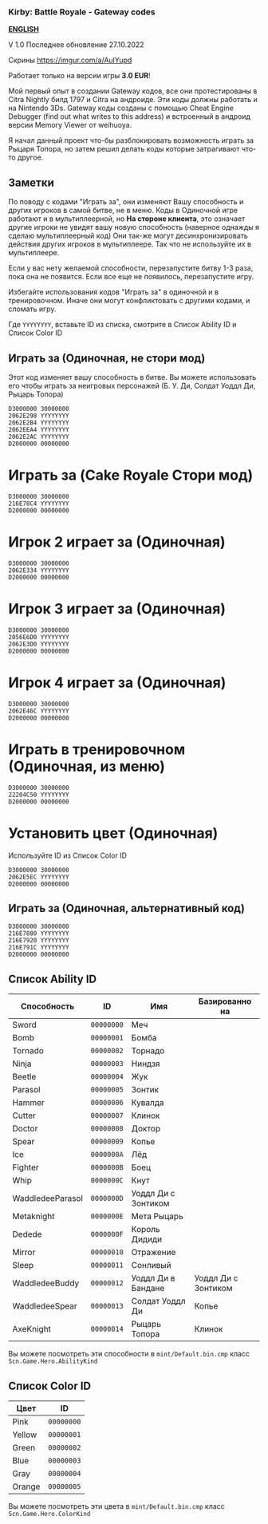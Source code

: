### Kirby: Battle Royale - Gateway codes

**[ENGLISH](https://github.com/Injector/KirbyBattleRoyaleGatewayCodes/blob/main/README_ENGLISH.md)**

V 1.0
Последнее обновление 27.10.2022

Скрины https://imgur.com/a/AulYupd

Работает только на версии игры **3.0 EUR**!

Мой первый опыт в создании Gateway кодов, все они протестированы в Citra Nightly билд 1797 и Citra на андроиде.
Эти коды должны работать и на Nintendo 3Ds.
Gateway коды созданы с помощью Cheat Engine Debugger (find out what writes to this address) и встроенный в андроид версии Memory Viewer от weihuoya.

Я начал данный проект что-бы разблокировать возможность играть за Рыцаря Топора, но затем решил делать коды которые затрагивают что-то другое.

## Заметки

По поводу с кодами "Играть за", они изменяют Вашу способность и других игроков в самой битве, не в меню.
Коды в Одиночной игре работают и в мультиплеерной, но **На стороне клиента**, это означает другие игроки не увидят вашу новую способность (наверное однажды я сделаю мультиплеерный код)
Они так-же могут десинхронизировать действия других игроков в мультиплеере. Так что не используйте их в мультиплеере.

Если у вас нету желаемой способности, перезапустите битву 1-3 раза, пока она не появится. Если все еще не появилось, перезапустите игру.

Избегайте использования кодов "Играть за" в одиночной и в тренировочном. Иначе они могут конфликтовать с другими кодами, и сломать игру.

Где ``YYYYYYYY``, вставьте ID из списка, смотрите в Список Ability ID и Список Color ID

## Играть за (Одиночная, не стори мод)

Этот код изменяет вашу способность в битве. Вы можете использовать его чтобы играть за неигровых персонажей (Б. У. Ди, Солдат Уоддл Ди, Рыцарь Топора)

```
D3000000 30000000
2062E298 YYYYYYYY
2062E2B4 YYYYYYYY
2062EEA4 YYYYYYYY
2062E2AC YYYYYYYY
D2000000 00000000
```

# Играть за (Cake Royale Стори мод)

```
D3000000 30000000
216E78C4 YYYYYYYY
D2000000 00000000
```

# Игрок 2 играет за (Одиночная)

```
D3000000 30000000
2062E334 YYYYYYYY
D2000000 00000000
```

# Игрок 3 играет за (Одиночная)

```
D3000000 30000000
2056E6D0 YYYYYYYY
2062E3D0 YYYYYYYY
D2000000 00000000
```

# Игрок 4 играет за (Одиночная)

```
D3000000 30000000
2062E46C YYYYYYYY
D2000000 00000000
```

# Играть в тренировочном (Одиночная, из меню)

```
D3000000 30000000
22204C50 YYYYYYYY
D2000000 00000000
```

# Установить цвет (Одиночная)

Используйте ID из Список Color ID

```
D3000000 30000000
2062E5EC YYYYYYYY
D2000000 00000000
```

## Играть за (Одиночная, альтернативный код)

```
D3000000 30000000
216E7880 YYYYYYYY
216E7920 YYYYYYYY
216E791C YYYYYYYY
D2000000 00000000
```

## Список Ability ID

| Способность | ID | Имя| Базированно на |
| ------ | ------ | ------ | ----- |
| Sword | ``00000000`` | Меч | |
| Bomb | ``00000001`` | Бомба | |
| Tornado | ``00000002`` | Торнадо  | |
| Ninja | ``00000003`` | Ниндзя | |
| Beetle | ``00000004`` | Жук | |
| Parasol | ``00000005`` | Зонтик | |
| Hammer | ``00000006`` | Кувалда | |
| Cutter | ``00000007`` | Клинок | |
| Doctor | ``00000008`` | Доктор | |
| Spear | ``00000009`` | Копье | |
| Ice | ``0000000A`` | Лёд | |
| Fighter | ``0000000B`` | Боец | |
| Whip | ``0000000C`` | Кнут | |
| WaddledeeParasol | ``0000000D`` | Уоддл Ди с Зонтиком | |
| Metaknight | ``0000000E`` | Мета Рыцарь | |
| Dedede | ``0000000F`` | Король Дидиди | |
| Mirror | ``00000010`` | Отражение | |
| Sleep | ``00000011`` | Сонливый | |
| WaddledeeBuddy | ``00000012`` | Уоддл Ди в Бандане | Уоддл Ди с Зонтиком |
| WaddledeeSpear | ``00000013`` | Солдат Уоддл Ди | Копье |
| AxeKnight | ``00000014`` | Рыцарь Топора | Клинок |

Вы можете посмотреть эти способности в ``mint/Default.bin.cmp`` класс ``Scn.Game.Hero.AbilityKind``

## Список Color ID

| Цвет | ID |
| ------ | ------ |
| Pink | ``00000000`` |
| Yellow | ``00000001`` |
| Green | ``00000002`` |
| Blue | ``00000003`` |
| Gray | ``00000004`` |
| Orange | ``00000005`` |

Вы можете посмотреть эти цвета в ``mint/Default.bin.cmp`` класс ``Scn.Game.Hero.ColorKind``
